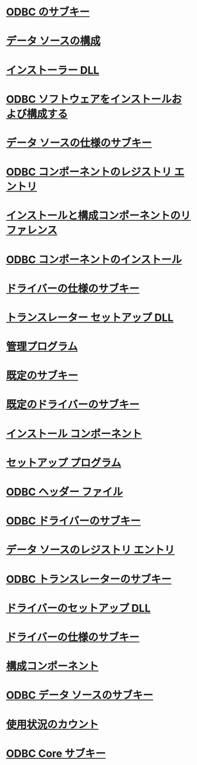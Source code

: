 # [ODBC のサブキー](odbc-subkey.md)
# [データ ソースの構成](configuring-data-sources.md)
# [インストーラー DLL](installer-dll.md)
# [ODBC ソフトウェアをインストールおよび構成する](installing-and-configuring-the-odbc-software.md)
# [データ ソースの仕様のサブキー](data-source-specification-subkeys.md)
# [ODBC コンポーネントのレジストリ エントリ](registry-entries-for-odbc-components.md)
# [インストールと構成コンポーネントのリファレンス](installation-and-configuration-components-reference.md)
# [ODBC コンポーネントのインストール](installing-odbc-components.md)
# [ドライバーの仕様のサブキー](driver-specification-subkeys.md)
# [トランスレーター セットアップ DLL](translator-setup-dlls.md)
# [管理プログラム](administration-program.md)
# [既定のサブキー](default-subkey.md)
# [既定のドライバーのサブキー](default-driver-subkey.md)
# [インストール コンポーネント](installation-components.md)
# [セットアップ プログラム](setup-program.md)
# [ODBC ヘッダー ファイル](odbc-header-files.md)
# [ODBC ドライバーのサブキー](odbc-drivers-subkey.md)
# [データ ソースのレジストリ エントリ](registry-entries-for-data-sources.md)
# [ODBC トランスレーターのサブキー](odbc-translators-subkey.md)
# [ドライバーのセットアップ DLL](driver-setup-dll.md)
# [ドライバーの仕様のサブキー](translator-specification-subkeys.md)
# [構成コンポーネント](configuration-components.md)
# [ODBC データ ソースのサブキー](odbc-data-sources-subkey.md)
# [使用状況のカウント](usage-counting.md)
# [ODBC Core サブキー](odbc-core-subkey.md)

